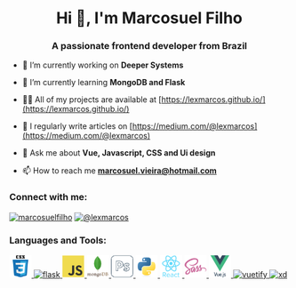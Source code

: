 <h1 align="center">Hi 👋, I'm Marcosuel Filho</h1>
<h3 align="center">A passionate frontend developer from Brazil</h3>

- 🔭 I’m currently working on **Deeper Systems**

- 🌱 I’m currently learning **MongoDB and Flask**

- 👨‍💻 All of my projects are available at [https://lexmarcos.github.io/](https://lexmarcos.github.io/)

- 📝 I regularly write articles on [https://medium.com/@lexmarcos](https://medium.com/@lexmarcos)

- 💬 Ask me about **Vue, Javascript, CSS and Ui design**

- 📫 How to reach me **marcosuel.vieira@hotmail.com**

<h3 align="left">Connect with me:</h3>
<p align="left">
<a href="https://linkedin.com/in/marcosuelfilho" target="blank"><img align="center" src="https://www.flaticon.com/svg/vstatic/svg/2111/2111368.svg?token=exp=1614625612~hmac=387f2da0f129a07ba6e5fbdc6c4589ae" alt="marcosuelfilho" height="30" width="40" /></a>
<a href="https://medium.com/@lexmarcos" target="blank"><img align="center" src="https://www.flaticon.com/svg/vstatic/svg/2111/2111379.svg?token=exp=1614625612~hmac=8f0f8fc6b2cdc47a9c788583547f6cbe" alt="@lexmarcos" height="30" width="40" /></a>
</p>

<h3 align="left">Languages and Tools:</h3>
<p align="left"> <a href="https://www.w3schools.com/css/" target="_blank"> <img src="https://raw.githubusercontent.com/devicons/devicon/master/icons/css3/css3-original-wordmark.svg" alt="css3" width="40" height="40"/> </a> <a href="https://flask.palletsprojects.com/" target="_blank"> <img src="https://www.vectorlogo.zone/logos/pocoo_flask/pocoo_flask-icon.svg" alt="flask" width="40" height="40"/> </a> <a href="https://developer.mozilla.org/en-US/docs/Web/JavaScript" target="_blank"> <img src="https://raw.githubusercontent.com/devicons/devicon/master/icons/javascript/javascript-original.svg" alt="javascript" width="40" height="40"/> </a> <a href="https://www.mongodb.com/" target="_blank"> <img src="https://raw.githubusercontent.com/devicons/devicon/master/icons/mongodb/mongodb-original-wordmark.svg" alt="mongodb" width="40" height="40"/> </a> <a href="https://www.photoshop.com/en" target="_blank"> <img src="https://raw.githubusercontent.com/devicons/devicon/master/icons/photoshop/photoshop-line.svg" alt="photoshop" width="40" height="40"/> </a> <a href="https://www.python.org" target="_blank"> <img src="https://raw.githubusercontent.com/devicons/devicon/master/icons/python/python-original.svg" alt="python" width="40" height="40"/> </a> <a href="https://reactjs.org/" target="_blank"> <img src="https://raw.githubusercontent.com/devicons/devicon/master/icons/react/react-original-wordmark.svg" alt="react" width="40" height="40"/> </a> <a href="https://sass-lang.com" target="_blank"> <img src="https://raw.githubusercontent.com/devicons/devicon/master/icons/sass/sass-original.svg" alt="sass" width="40" height="40"/> </a> <a href="https://vuejs.org/" target="_blank"> <img src="https://raw.githubusercontent.com/devicons/devicon/master/icons/vuejs/vuejs-original-wordmark.svg" alt="vuejs" width="40" height="40"/> </a> <a href="https://vuetifyjs.com/en/" target="_blank"> <img src="https://bestofjs.org/logos/vuetify.svg" alt="vuetify" width="40" height="40"/> </a> <a href="https://www.adobe.com/products/xd.html" target="_blank"> <img src="https://cdn.worldvectorlogo.com/logos/adobe-xd.svg" alt="xd" width="40" height="40"/> </a> </p>
